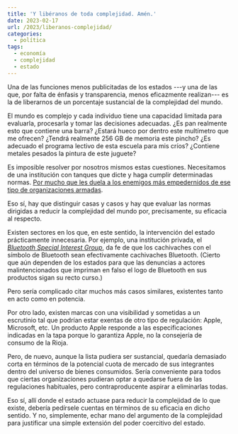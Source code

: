 ```yaml
---
title: 'Y libéranos de toda complejidad. Amén.'
date: 2023-02-17
url: /2023/liberanos-complejidad/
categories:
  - política
tags:
  - economía
  - complejidad
  - estado
---
```


Una de las funciones menos publicitadas de los estados ---y una de las que, por falta de énfasis y transparencia, menos eficazmente realizan--- es la de liberarnos de un porcentaje sustancial de la complejidad del mundo.

El mundo es complejo y cada individuo tiene una capacidad limitada para evaluarla, procesarla y tomar las decisiones adecuadas. ¿Es pan realmente esto que contiene una barra? ¿Estará hueco por dentro este multímetro que me ofrecen? ¿Tendrá realmente 256 GB de memoria este pincho? ¿Es adecuado el programa lectivo de esta escuela para mis críos? ¿Contiene metales pesados la pintura de este juguete?

Es imposible resolver por nosotros mismos estas cuestiones. Necesitamos de una institución con tanques que dicte y haga cumplir determinadas normas. [Por mucho que les duela a los enemigos más empedernidos de ese tipo de organizaciones armadas](https://slatestarcodex.com/2017/02/22/repost-the-non-libertarian-faq/).

Eso sí, hay que distinguir casas y casos y hay que evaluar las normas dirigidas a reducir la complejidad del mundo por, precisamente, su eficacia al respecto.

Existen sectores en los que, en este sentido, la intervención del estado prácticamente innecesaria. Por ejemplo, una institución privada, el
[_Bluetooth Special Interest Group_](https://es.wikipedia.org/wiki/Bluetooth_Special_Interest_Group),
da fe de que los cachivaches con el símbolo de Bluetooth sean efectivamente cachivaches Bluetooth. (Cierto que aún dependen de los estados para que las denuncias a actores malintencionados que impriman en falso el logo de Bluetooth en sus productos sigan su recto curso.)

Pero sería complicado citar muchos más casos similares, existentes tanto en acto como en potencia.

Por otro lado, existen marcas con una visibilidad y sometidas a un escrutinio tal que podrían estar exentas de otro tipo de regulación: Apple, Microsoft, etc. Un producto Apple responde a las especificaciones indicadas en la tapa porque lo garantiza Apple, no la consejería de consumo de la Rioja.

Pero, de nuevo, aunque la lista pudiera ser sustancial, quedaría demasiado corta en términos de la potencial cuota de mercado de sus integrantes dentro del universo de bienes consumidos. Sería conveniente para todos que ciertas organizaciones pudieran optar a quedarse fuera de las regulaciones habituales, pero contraproducente aspirar a eliminarlas todas.

Eso sí, allí donde el estado actuase para reducir la complejidad de lo que existe, debería pedírsele cuentas en términos de su eficacia en dicho sentido. Y no, simplemente, echar mano del argumento de la complejidad para justificar una simple extensión del poder coercitivo del estado.


